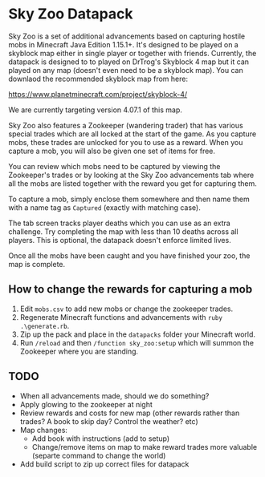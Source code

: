 # Sky Zoo Datapack

Sky Zoo is a set of additional advancements based on capturing hostile mobs in Minecraft Java Edition 1.15.1+. It's
designed to be played on a skyblock map either in single player or together with friends. Currently, the datapack is
designed to to played on DrTrog's Skyblock 4 map but it can played on any map (doesn't even need to be a skyblock
map). You can downlaod the recommended skyblock map from here:

https://www.planetminecraft.com/project/skyblock-4/

We are currently targeting version 4.07.1 of this map.

Sky Zoo also features a Zookeeper (wandering trader) that has various special trades which are all locked at the start
of the game. As you capture mobs, these trades are unlocked for you to use as a reward. When you capture a mob, you will
also be given one set of items for free.

You can review which mobs need to be captured by viewing the Zookeeper's trades or by looking at the Sky Zoo advancements
tab where all the mobs are listed together with the reward you get for capturing them.

To capture a mob, simply enclose them somewhere and then name them with a name tag as `Captured` (exactly with matching case).

The tab screen tracks player deaths which you can use as an extra challenge. Try completing the map with less than 10 deaths
across all players. This is optional, the datapack doesn't enforce limited lives.

Once all the mobs have been caught and you have finished your zoo, the map is complete.

## How to change the rewards for capturing a mob

1. Edit `mobs.csv` to add new mobs or change the zookeeper trades.
2. Regenerate Minecraft functions and advancements with `ruby .\generate.rb`.
3. Zip up the pack and place in the `datapacks` folder your Minecraft world.
4. Run `/reload` and then `/function sky_zoo:setup` which will summon the Zookeeper where you are standing.

## TODO

* When all advancements made, should we do something?
* Apply glowing to the zookeeper at night
* Review rewards and costs for new map (other rewards rather than trades? A book to skip day? Control the weather? etc)
* Map changes:
    * Add book with instructions (add to setup)
    * Change/remove items on map to make reward trades more valuable (separte command to change the world)
* Add build script to zip up correct files for datapack
